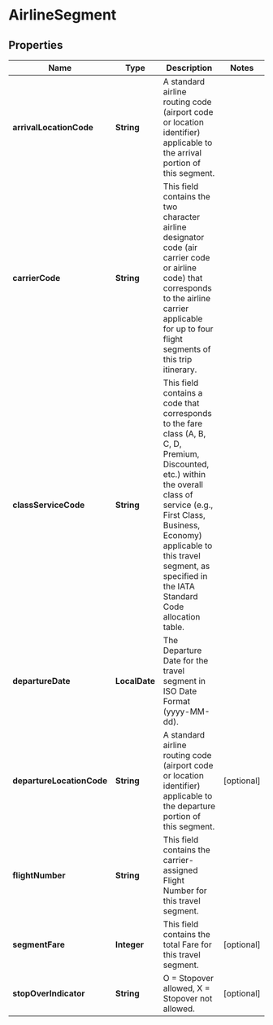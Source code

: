 

# AirlineSegment


## Properties

Name | Type | Description | Notes
------------ | ------------- | ------------- | -------------
**arrivalLocationCode** | **String** | A standard airline routing code (airport code or location identifier) applicable to the arrival portion of this segment.  | 
**carrierCode** | **String** | This field contains the two character airline designator code (air carrier code or airline code) that corresponds to the airline carrier applicable for up to four flight segments of this trip itinerary.  | 
**classServiceCode** | **String** | This field contains a code that corresponds to the fare class (A, B, C, D, Premium, Discounted, etc.) within the overall class of service (e.g., First Class, Business, Economy) applicable to this travel segment, as specified in the IATA Standard Code allocation table.  | 
**departureDate** | **LocalDate** | The Departure Date for the travel segment in ISO Date Format (yyyy-MM-dd). | 
**departureLocationCode** | **String** | A standard airline routing code (airport code or location identifier) applicable to the departure portion of this segment.  |  [optional]
**flightNumber** | **String** | This field contains the carrier-assigned Flight Number for this travel segment. | 
**segmentFare** | **Integer** | This field contains the total Fare for this travel segment. |  [optional]
**stopOverIndicator** | **String** | O &#x3D; Stopover allowed, X &#x3D; Stopover not allowed. |  [optional]



